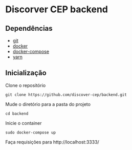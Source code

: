 # Discorver CEP backend

## Dependências

- [git](https://git-scm.com/)
- [docker](https://docs.docker.com/engine/install/ubuntu/)
- [docker-compose](https://docs.docker.com/compose/install/)
- [yarn](https://classic.yarnpkg.com/en/docs/install/#debian-stable)


## Inicialização
Clone o repositório
```
git clone https://github.com/discover-cep/backend.git
```
Mude o diretório para a pasta do projeto
```
cd backend
```
Inicie o container
```
sudo docker-compose up
```
Faça requisições para http://localhost:3333/
